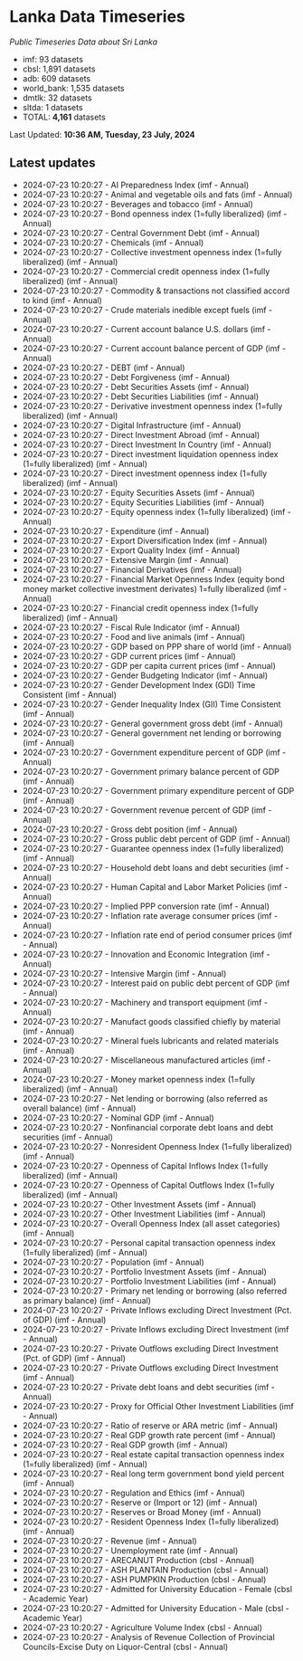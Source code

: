 # Lanka Data Timeseries
*Public Timeseries Data about Sri Lanka*

* imf: 93 datasets
* cbsl: 1,891 datasets
* adb: 609 datasets
* world_bank: 1,535 datasets
* dmtlk: 32 datasets
* sltda: 1 datasets
* TOTAL: **4,161** datasets

Last Updated: **10:36 AM, Tuesday, 23 July, 2024**

## Latest updates

* 2024-07-23 10:20:27 - AI Preparedness Index (imf - Annual)
* 2024-07-23 10:20:27 - Animal and vegetable oils and fats (imf - Annual)
* 2024-07-23 10:20:27 - Beverages and tobacco (imf - Annual)
* 2024-07-23 10:20:27 - Bond openness index (1=fully liberalized) (imf - Annual)
* 2024-07-23 10:20:27 - Central Government Debt (imf - Annual)
* 2024-07-23 10:20:27 - Chemicals (imf - Annual)
* 2024-07-23 10:20:27 - Collective investment openness index (1=fully liberalized) (imf - Annual)
* 2024-07-23 10:20:27 - Commercial credit openness index (1=fully liberalized) (imf - Annual)
* 2024-07-23 10:20:27 - Commodity & transactions not classified accord to kind (imf - Annual)
* 2024-07-23 10:20:27 - Crude materials inedible except fuels (imf - Annual)
* 2024-07-23 10:20:27 - Current account balance U.S. dollars (imf - Annual)
* 2024-07-23 10:20:27 - Current account balance percent of GDP (imf - Annual)
* 2024-07-23 10:20:27 - DEBT (imf - Annual)
* 2024-07-23 10:20:27 - Debt Forgiveness (imf - Annual)
* 2024-07-23 10:20:27 - Debt Securities Assets (imf - Annual)
* 2024-07-23 10:20:27 - Debt Securities Liabilities (imf - Annual)
* 2024-07-23 10:20:27 - Derivative investment openness index (1=fully liberalized) (imf - Annual)
* 2024-07-23 10:20:27 - Digital Infrastructure (imf - Annual)
* 2024-07-23 10:20:27 - Direct Investment Abroad (imf - Annual)
* 2024-07-23 10:20:27 - Direct Investment In Country (imf - Annual)
* 2024-07-23 10:20:27 - Direct investment liquidation openness index (1=fully liberalized) (imf - Annual)
* 2024-07-23 10:20:27 - Direct investment openness index (1=fully liberalized) (imf - Annual)
* 2024-07-23 10:20:27 - Equity Securities Assets (imf - Annual)
* 2024-07-23 10:20:27 - Equity Securities Liabilities (imf - Annual)
* 2024-07-23 10:20:27 - Equity openness index (1=fully liberalized) (imf - Annual)
* 2024-07-23 10:20:27 - Expenditure (imf - Annual)
* 2024-07-23 10:20:27 - Export Diversification Index (imf - Annual)
* 2024-07-23 10:20:27 - Export Quality Index (imf - Annual)
* 2024-07-23 10:20:27 - Extensive Margin (imf - Annual)
* 2024-07-23 10:20:27 - Financial Derivatives (imf - Annual)
* 2024-07-23 10:20:27 - Financial Market Openness Index (equity bond money market collective investment derivates) 1=fully liberalized (imf - Annual)
* 2024-07-23 10:20:27 - Financial credit openness index (1=fully liberalized) (imf - Annual)
* 2024-07-23 10:20:27 - Fiscal Rule Indicator (imf - Annual)
* 2024-07-23 10:20:27 - Food and live animals (imf - Annual)
* 2024-07-23 10:20:27 - GDP based on PPP share of world (imf - Annual)
* 2024-07-23 10:20:27 - GDP current prices (imf - Annual)
* 2024-07-23 10:20:27 - GDP per capita current prices (imf - Annual)
* 2024-07-23 10:20:27 - Gender Budgeting Indicator (imf - Annual)
* 2024-07-23 10:20:27 - Gender Development Index (GDI) Time Consistent (imf - Annual)
* 2024-07-23 10:20:27 - Gender Inequality Index (GII) Time Consistent (imf - Annual)
* 2024-07-23 10:20:27 - General government gross debt (imf - Annual)
* 2024-07-23 10:20:27 - General government net lending or borrowing (imf - Annual)
* 2024-07-23 10:20:27 - Government expenditure percent of GDP (imf - Annual)
* 2024-07-23 10:20:27 - Government primary balance percent of GDP (imf - Annual)
* 2024-07-23 10:20:27 - Government primary expenditure percent of GDP (imf - Annual)
* 2024-07-23 10:20:27 - Government revenue percent of GDP (imf - Annual)
* 2024-07-23 10:20:27 - Gross debt position (imf - Annual)
* 2024-07-23 10:20:27 - Gross public debt percent of GDP (imf - Annual)
* 2024-07-23 10:20:27 - Guarantee openness index (1=fully liberalized) (imf - Annual)
* 2024-07-23 10:20:27 - Household debt loans and debt securities (imf - Annual)
* 2024-07-23 10:20:27 - Human Capital and Labor Market Policies (imf - Annual)
* 2024-07-23 10:20:27 - Implied PPP conversion rate (imf - Annual)
* 2024-07-23 10:20:27 - Inflation rate average consumer prices (imf - Annual)
* 2024-07-23 10:20:27 - Inflation rate end of period consumer prices (imf - Annual)
* 2024-07-23 10:20:27 - Innovation and Economic Integration (imf - Annual)
* 2024-07-23 10:20:27 - Intensive Margin (imf - Annual)
* 2024-07-23 10:20:27 - Interest paid on public debt percent of GDP (imf - Annual)
* 2024-07-23 10:20:27 - Machinery and transport equipment (imf - Annual)
* 2024-07-23 10:20:27 - Manufact goods classified chiefly by material (imf - Annual)
* 2024-07-23 10:20:27 - Mineral fuels lubricants and related materials (imf - Annual)
* 2024-07-23 10:20:27 - Miscellaneous manufactured articles (imf - Annual)
* 2024-07-23 10:20:27 - Money market openness index (1=fully liberalized) (imf - Annual)
* 2024-07-23 10:20:27 - Net lending or borrowing (also referred as overall balance) (imf - Annual)
* 2024-07-23 10:20:27 - Nominal GDP (imf - Annual)
* 2024-07-23 10:20:27 - Nonfinancial corporate debt loans and debt securities (imf - Annual)
* 2024-07-23 10:20:27 - Nonresident Openness Index (1=fully liberalized) (imf - Annual)
* 2024-07-23 10:20:27 - Openness of Capital Inflows Index (1=fully liberalized) (imf - Annual)
* 2024-07-23 10:20:27 - Openness of Capital Outflows Index (1=fully liberalized) (imf - Annual)
* 2024-07-23 10:20:27 - Other Investment Assets (imf - Annual)
* 2024-07-23 10:20:27 - Other Investment Liabilities (imf - Annual)
* 2024-07-23 10:20:27 - Overall Openness Index (all asset categories) (imf - Annual)
* 2024-07-23 10:20:27 - Personal capital transaction openness index (1=fully liberalized) (imf - Annual)
* 2024-07-23 10:20:27 - Population (imf - Annual)
* 2024-07-23 10:20:27 - Portfolio Investment Assets (imf - Annual)
* 2024-07-23 10:20:27 - Portfolio Investment Liabilities (imf - Annual)
* 2024-07-23 10:20:27 - Primary net lending or borrowing (also referred as primary balance) (imf - Annual)
* 2024-07-23 10:20:27 - Private Inflows excluding Direct Investment (Pct. of GDP) (imf - Annual)
* 2024-07-23 10:20:27 - Private Inflows excluding Direct Investment (imf - Annual)
* 2024-07-23 10:20:27 - Private Outflows excluding Direct Investment (Pct. of GDP) (imf - Annual)
* 2024-07-23 10:20:27 - Private Outflows excluding Direct Investment (imf - Annual)
* 2024-07-23 10:20:27 - Private debt loans and debt securities (imf - Annual)
* 2024-07-23 10:20:27 - Proxy for Official Other Investment Liabilities (imf - Annual)
* 2024-07-23 10:20:27 - Ratio of reserve or ARA metric (imf - Annual)
* 2024-07-23 10:20:27 - Real GDP growth rate percent (imf - Annual)
* 2024-07-23 10:20:27 - Real GDP growth (imf - Annual)
* 2024-07-23 10:20:27 - Real estate capital transaction openness index (1=fully liberalized) (imf - Annual)
* 2024-07-23 10:20:27 - Real long term government bond yield percent (imf - Annual)
* 2024-07-23 10:20:27 - Regulation and Ethics (imf - Annual)
* 2024-07-23 10:20:27 - Reserve or (Import or 12) (imf - Annual)
* 2024-07-23 10:20:27 - Reserves or Broad Money (imf - Annual)
* 2024-07-23 10:20:27 - Resident Openness Index (1=fully liberalized) (imf - Annual)
* 2024-07-23 10:20:27 - Revenue (imf - Annual)
* 2024-07-23 10:20:27 - Unemployment rate (imf - Annual)
* 2024-07-23 10:20:27 - ARECANUT Production (cbsl - Annual)
* 2024-07-23 10:20:27 - ASH PLANTAIN Production (cbsl - Annual)
* 2024-07-23 10:20:27 - ASH PUMPKIN Production (cbsl - Annual)
* 2024-07-23 10:20:27 - Admitted for University Education - Female (cbsl - Academic Year)
* 2024-07-23 10:20:27 - Admitted for University Education - Male (cbsl - Academic Year)
* 2024-07-23 10:20:27 - Agriculture Volume Index (cbsl - Annual)
* 2024-07-23 10:20:27 - Analysis of Revenue Collection of Provincial Councils-Excise Duty on Liquor-Central (cbsl - Annual)